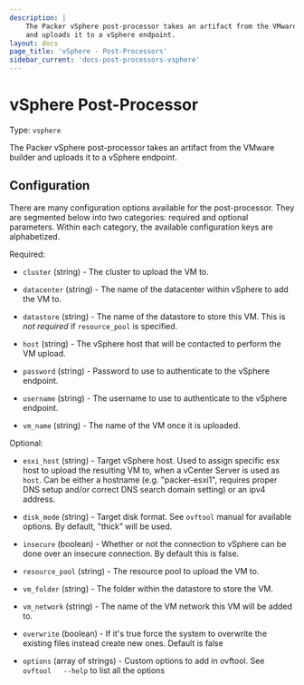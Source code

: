 ```yaml
---
description: |
    The Packer vSphere post-processor takes an artifact from the VMware builder
    and uploads it to a vSphere endpoint.
layout: docs
page_title: 'vSphere - Post-Processors'
sidebar_current: 'docs-post-processors-vsphere'
---
```


# vSphere Post-Processor

Type: `vsphere`

The Packer vSphere post-processor takes an artifact from the VMware builder and
uploads it to a vSphere endpoint.

## Configuration

There are many configuration options available for the post-processor. They are
segmented below into two categories: required and optional parameters. Within
each category, the available configuration keys are alphabetized.

Required:

-   `cluster` (string) - The cluster to upload the VM to.

-   `datacenter` (string) - The name of the datacenter within vSphere to add the
    VM to.

-   `datastore` (string) - The name of the datastore to store this VM. This is
    *not required* if `resource_pool` is specified.

-   `host` (string) - The vSphere host that will be contacted to perform the
    VM upload.

-   `password` (string) - Password to use to authenticate to the
    vSphere endpoint.

-   `username` (string) - The username to use to authenticate to the
    vSphere endpoint.

-   `vm_name` (string) - The name of the VM once it is uploaded.

Optional:

-   `esxi_host` (string) - Target vSphere host. Used to assign specific esx host
    to upload the resulting VM to, when a vCenter Server is used as `host`. Can be
    either a hostname (e.g. "packer-esxi1", requires proper DNS setup and/or correct
    DNS search domain setting) or an ipv4 address.

-   `disk_mode` (string) - Target disk format. See `ovftool` manual for
    available options. By default, "thick" will be used.

-   `insecure` (boolean) - Whether or not the connection to vSphere can be done
    over an insecure connection. By default this is false.

-   `resource_pool` (string) - The resource pool to upload the VM to.

-   `vm_folder` (string) - The folder within the datastore to store the VM.

-   `vm_network` (string) - The name of the VM network this VM will be
    added to.

-   `overwrite` (boolean) - If it's true force the system to overwrite the
    existing files instead create new ones. Default is false

-   `options` (array of strings) - Custom options to add in ovftool. See `ovftool   --help` to list all the options
